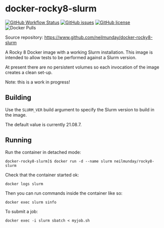 # docker-rocky8-slurm

[![GitHub Workflow Status](https://img.shields.io/github/workflow/status/neilmunday/docker-rocky8-slurm/Docker%20Image%20CI)](https://github.com/neilmunday/docker-rocky8-slurm/actions/workflows/docker-image.yml) [![GitHub issues](https://img.shields.io/github/issues/neilmunday/docker-rocky8-slurm)](https://github.com/neilmunday/docker-rocky8-slurm/issues) [![GitHub license](https://img.shields.io/github/license/neilmunday/docker-rocky8-slurm)](https://github.com/neilmunday/docker-rocky8-slurm/blob/main/LICENSE) ![Docker Pulls](https://img.shields.io/docker/pulls/neilmunday/rocky8-slurm)

Source repository: https://www.github.com/neilmunday/docker-rocky8-slurm

A Rocky 8 Docker image with a working Slurm installation. This image is intended to allow tests to be performed against a Slurm version.

At present there are no persistent volumes so each invocation of the image creates a clean set-up.

Note: this is a work in progress!

## Building

Use the `SLURM_VER` build argument to specify the Slurm version to build in the image.

The default value is currently 21.08.7.

## Running

Run the container in detached mode:

```
docker-rocky8-slurm]$ docker run -d --name slurm neilmunday/rocky8-slurm
```

Check that the container started ok:

```
docker logs slurm
```

Then you can run commands inside the container like so:

```
docker exec slurm sinfo
```

To submit a job:

```
docker exec -i slurm sbatch < myjob.sh
```
